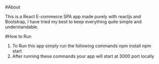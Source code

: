 #About

This is a React E-commerce SPA app made purely with reactjs and Bootstrap, I have tried my best to keep everything quite simple and understandable.

#How to Run
1) To Run this app simply run the following commands
npm install
npm start
2) After running these commands your app will start at 3000 port locally


